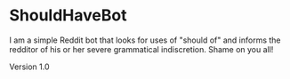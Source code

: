 ShouldHaveBot
=============

I am a simple Reddit bot that looks for uses of "should of" and informs the redditor of his or her severe grammatical indiscretion. Shame on you all!

Version 1.0